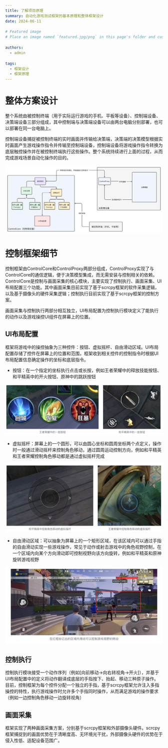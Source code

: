 ```yaml
---
title: 了解项目原理
summary: 自动化游戏测试框架的基本原理和整体框架设计
date: 2024-06-11

# Featured image
# Place an image named `featured.jpg/png` in this page's folder and customize its options here.

authors:
  - admin

tags:
  - 框架设计
  - 框架原理
---
```


# 整体方案设计

整个系统由被控制终端（用于实际运行游戏的手机、平板等设备）、控制端设备、决策端设备三部分组成，其中控制端与决策端设备可以由两台电脑分别部署，也可以部署在同一台电脑上。

控制端设备捕捉被控制终端的实时画面并传输给决策端，决策端的决策模型根据实时画面产生游戏操作指令并传输至控制端设备，控制端设备将游戏操作指令转换为底层触控操作并在被控制终端执行这些操作。整个系统持续进行上面的过程，从而完成游戏场景自动化操作的目的。

![测试框架整体设计](overview.png)

# 控制框架细节

控制框架由ControlCore和ControlProxy两部分组成，ControlProxy实现了与ControlCore的通信逻辑，便于决策模型集成，而无需安装与控制相关的依赖。ControlCore是控制与画面采集的核心模块，主要实现了控制执行、画面采集、UI布局配置三个功能。其中画面采集目前实现了基于scrcpy框架的软件采集逻辑，以及基于摄像头的硬件采集逻辑；控制执行目前实现了基于scrcpy框架的控制方案。

画面采集与控制执行两部分相互独立，UI布局配置为控制执行模块定义了能执行的动作以及游戏操控UI组件在屏幕上的位置。

## UI布局配置

框架将游戏中的操控抽象为三种控件：按钮、虚拟摇杆、自由滑动区域。UI布局配置存储了控件在屏幕上的位置和范围，框架收到相关控件的控制指令时根据UI布局配置信息确定操作的坐标和底层指令。

- 按钮：在一个指定的坐标执行点击或长按，例如王者荣耀中的释放技能按钮、和平精英中的开火按钮、原神中的跳跃按钮

![按钮](button.png)

- 虚拟摇杆：屏幕上的一个圆形，可以由圆心坐标和圆周坐标两个点定义，操作时一般通过滑动摇杆来控制角色移动，通过圆周运动控制方向，例如和平精英和王者荣耀控制角色移动都是通过虚拟摇杆完成

![摇杆](stick.png)

- 自由滑动区域：可以抽象为屏幕上的一个矩形区域，在该区域内可以通过手指的自由滑动实现一些游戏操作，常见于动作或射击游戏中的角色视野控制，在一个区域内向某个方向滑动即可控制视野向该方向旋转，例如和平精英和原神旋转游戏视野

![滑动区域](scroll.png)

## 控制执行

控制执行模块接受一个动作序列（例如[向前移动->向右转视角->开火]），并基于UI布局配置中的定义将动作翻译成底层的手指按下、抬起、移动三种原子操作。
目前，控制框架为每个控件分配一个独立的手指，基于scrcpy框架允许注入多指操控的特性，执行游戏操作时允许多个手指同时操作，从而满足游戏的操作要求（例如一边控制角色移动一边旋转视角）

## 画面采集
框架实现了两种画面采集方案，分别基于scrcpy框架和外部摄像头硬件。scrcpy框架捕捉到的画面优势在于清晰度高、无环境光干扰，外部摄像头硬件的优势在于侵入性低、适配设备范围广。
